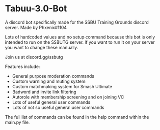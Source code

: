 # Tabuu-3.0-Bot
A discord bot specifically made for the SSBU Training Grounds discord server. Made by Phxenix#1104

Lots of hardcoded values and no setup command because this bot is only intended to run on the SSBUTG server. If you want to run it on your server you want to change these manually.

Join us at discord.gg/ssbutg

Features include:
- General purpose moderation commands
- Custom warning and muting system
- Custom matchmaking system for Smash Ultimate
- Badword and invite link filtering
- Autorole with membership screening and on joining VC
- Lots of useful general user commands
- Lots of not so useful general user commands

The full list of commands can be found in the help command within the main.py file.
